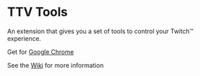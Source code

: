 # TTV Tools

An extension that gives you a set of tools to control your Twitch&trade; experience.

Get for [Google Chrome](https://chrome.google.com/webstore/detail/twitch-tools/fcfodihfdbiiogppbnhabkigcdhkhdjd)

See the [Wiki](https://github.com/Ephellon/Twitch-Tools/wiki) for more information

